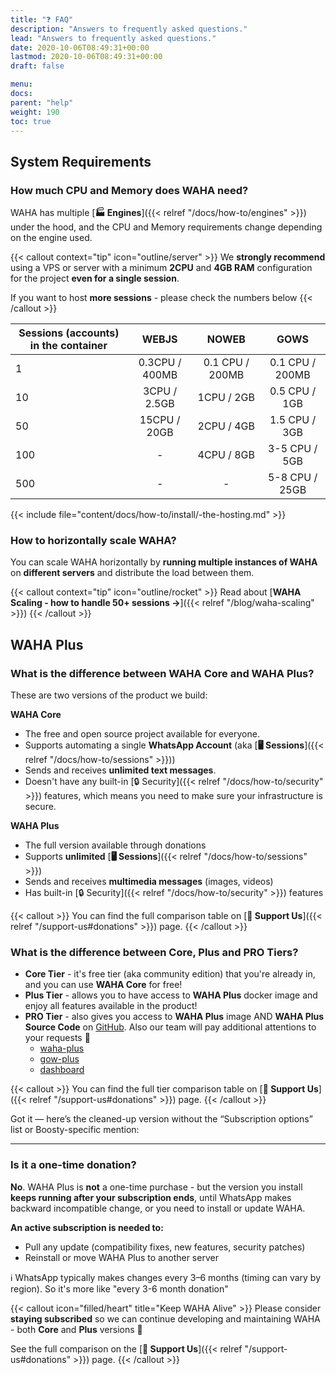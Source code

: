```yaml
---
title: "❓ FAQ"
description: "Answers to frequently asked questions."
lead: "Answers to frequently asked questions."
date: 2020-10-06T08:49:31+00:00
lastmod: 2020-10-06T08:49:31+00:00
draft: false

menu:
docs:
parent: "help"
weight: 190
toc: true
---
```


## System Requirements
### How much CPU and Memory does WAHA need?

WAHA has multiple [**🏭 Engines**]({{< relref "/docs/how-to/engines" >}}) under the hood, and the CPU and Memory requirements change depending on the engine used.

{{< callout context="tip" icon="outline/server" >}}
We **strongly recommend** using a VPS or server with a minimum **2CPU** and **4GB RAM** configuration for the project **even for a single session**.

If you want to host **more sessions** - please check the numbers below
{{< /callout >}}


| Sessions (accounts) in the container |    **WEBJS**    |    **NOWEB**    |    **GOWS**     |
|--------------------------------------|:---------------:|:---------------:|:---------------:|
| 1                                    | 0.3CPU  / 400MB | 0.1 CPU / 200MB | 0.1 CPU / 200MB |
| 10                                   |  3CPU / 2.5GB   |   1CPU / 2GB    |  0.5 CPU / 1GB  |
| 50                                   |  15CPU / 20GB   |   2CPU / 4GB    |  1.5 CPU / 3GB  |               
| 100                                  |        -        |   4CPU / 8GB    |  3-5 CPU / 5GB  | 
| 500                                  |        -        |        -        | 5-8 CPU / 25GB  |     

{{< include file="content/docs/how-to/install/-the-hosting.md" >}}

### How to horizontally scale WAHA?
You can scale WAHA horizontally by **running multiple instances of WAHA** on **different servers**
and distribute the load between them.

{{< callout context="tip" icon="outline/rocket" >}}
Read about [**WAHA Scaling - how to handle 50+ sessions ->**]({{< relref "/blog/waha-scaling" >}})
{{< /callout >}}

## WAHA Plus
### What is the difference between WAHA Core and WAHA Plus?

These are two versions of the product we build:

**WAHA Core** 
- The free and open source project available for everyone. 
- Supports automating a single **WhatsApp Account** (aka [**🖥️ Sessions**]({{< relref "/docs/how-to/sessions" >}}))
- Sends and receives **unlimited text messages**.
- Doesn't have any built-in [🔒 Security]({{< relref "/docs/how-to/security" >}}) features, 
which means you need to make sure your infrastructure is secure.

**WAHA Plus**
- The full version available through donations
- Supports **unlimited** [**🖥️ Sessions**]({{< relref "/docs/how-to/sessions" >}})
- Sends and receives **multimedia messages** (images, videos)
- Has built-in [🔒 Security]({{< relref "/docs/how-to/security" >}}) features

{{< callout >}}
You can find the full comparison table on [**🎁 Support Us**]({{< relref "/support-us#donations" >}}) page.
{{< /callout >}}

### What is the difference between Core, Plus and PRO Tiers?

- **Core Tier** - it's free tier (aka community edition) that you're already in, and you can use **WAHA Core** for free!
- **Plus Tier** - allows you to have access to **WAHA Plus** docker image and enjoy all features available in the product!
- **PRO Tier** - also gives you access to **WAHA Plus** image AND **WAHA Plus Source Code** on [GitHub](https://github.com/devlikeapro/waha-plus). Also our team will pay additional attentions to your requests 🫶
  - [waha-plus](https://github.com/devlikeapro/waha-plus)
  - [gow-plus](https://github.com/devlikeapro/gows-plus)
  - [dashboard](https://github.com/devlikeapro/waha-hub)

{{< callout >}}
You can find the full tier comparison table on [**🎁 Support Us**]({{< relref "/support-us#donations" >}}) page.
{{< /callout >}}


Got it — here’s the cleaned-up version without the “Subscription options” list or Boosty-specific mention:

---

### Is it a one-time donation?

**No**. WAHA Plus is **not** a one-time purchase - but the version you install **keeps running after your subscription ends**, until WhatsApp makes backward incompatible change, or you need to install or update WAHA.

**An active subscription is needed to:**

* Pull any update (compatibility fixes, new features, security patches)
* Reinstall or move WAHA Plus to another server

ℹ️ WhatsApp typically makes changes every 3–6 months (timing can vary by region). So it's more like "every 3-6 month donation"

{{< callout icon="filled/heart" title="Keep WAHA Alive" >}}
Please consider **staying subscribed** so we can continue developing and maintaining WAHA - both **Core** and **Plus** versions 🫶  

See the full comparison on the [**🎁 Support Us**]({{< relref "/support-us#donations" >}}) page.
{{< /callout >}}
